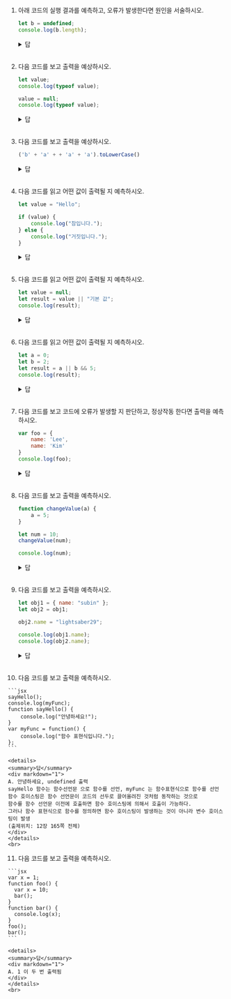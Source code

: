 1. 아래 코드의 실행 결과를 예측하고, 오류가 발생한다면 원인을 서술하시오.
    
    ```jsx
    let b = undefined;
    console.log(b.length);
    ```

    <details>
    <summary>답</summary>
    <div markdown="1">
    A. `TypeError` (Cannot read property 'length' of undefined)
    js에서 `undefined`는 객체가 아니므로, 어떠한 프로퍼티나 메소드도 가질 수 없다.
    `length` 프로퍼티는 일반적으로 문자열이나 배열과 같은 객체에 존재하는 프로퍼티이므로
    `undefined` 값에 대해 `length` 프로퍼티를 조회하려고 하면 JavaScript 엔진은 `TypeError`를 발생시키며, 이는 `undefined`가 어떠한 프로퍼티도 지원하지 않기 때문이다.
    → 변수에 `undefined`를 의도적으로 할당했을 때 발생할 수 있는 문제.
    코드를 작성할 때는 이런 상황을 피하기 위해 초기화되지 않은 변수를 사용하거나, 필요한 경우 명시적으로 `null`을 할당하여 '값이 없음'을 보다 안전하게 표현하는 것이 좋다
    Q. 그럼 null 을 할당하게 되면 어떻게 될까?
    Q. 선언 시 자동으로 undefined 를 할당받게 되는데 그러면 할당하지 않아도 오류가 발생할까?
    (출제위치: 6장 66쪽 두번째~네번째 문단)
    </div>
    </details>
    <br>


2. 다음 코드를 보고 출력을 예상하시오.
    
    ```jsx
    let value;
    console.log(typeof value);
    
    value = null;
    console.log(typeof value);
    ```

    <details>
    <summary>답</summary>
    <div markdown="1">
    A. `undefined`, `object`
    `null`은 단지 "값이 없다"는 것을 명시적으로 표현하는 원시 값(primitive value) 중 하나이다.
    js 에서 null 은 object 타입으로 간주되는데, 이는 설계상의 오류라고 함.

    <details>
    <summary>설계상의 오류?</summary>
    <div markdown="2">
    **왜 `typeof null`은 "object"를 반환할까?**

    이 현상은 자바스크립트의 초기 버전에서 생긴 **설계상의 오류**(bug)입니다. 자바스크립트가 개발된 1990년대에는 자바스크립트의 내부적으로 값이 저장되는 방식에 따라 데이터 타입을 구분했는데, 이때 값이 객체인지 여부를 나타내기 위해 특정 비트 패턴을 사용했습니다. 당시 `null`의 값이 이러한 비트 패턴과 일치하게 되었고, 그 결과 `null`을 **잘못** 객체로 인식하게 된 것입니다.
    
    좀 더 구체적으로:
    
    - 자바스크립트의 내부에서는 각 데이터 타입이 **비트 패턴**으로 구분됩니다.
    - 객체를 나타내는 비트 패턴은 32비트 시스템에서 `000`으로 시작하는 패턴이었는데, 불행히도 `null`도 `000`으로 시작하는 패턴을 갖고 있었습니다.
    - 이 때문에 자바스크립트는 `null`을 객체로 잘못 분류하게 되었고, 그 결과 `typeof null`이 `"object"`를 반환하게 되었습니다.
    
    **왜 수정되지 않았을까?**
    
    이 버그는 초기에 발견되었지만, 자바스크립트는 웹에서 이미 광범위하게 사용되고 있었기 때문에 이를 수정하면 **역호환성**(backward compatibility) 문제가 발생할 수 있었습니다. 즉, 이미 많은 코드가 `typeof null`이 `"object"`를 반환하는 것을 전제로 작성되어 있었기 때문에, 이를 수정하면 기존 코드가 제대로 동작하지 않을 위험이 있었던 것입니다.
    
    따라서 이 버그는 수정되지 않고 자바스크립트 표준으로 남게 되었습니다.
    </div>
    </details>

    그래서 요즘에는 `null`을 직접비교 하는 것이 대안으로 제시된다

    ```jsx
    let value = null;

    if (value === null) {
        console.log("값이 null입니다.");
    }
    ```

    (출제범위: 6장 71쪽 두번째~세번째 문단)
    </div>
    </details>
    <br>

3. 다음 코드를 보고 출력을 예상하시오.
    
    ```jsx
    ('b' + 'a' + + 'a' + 'a').toLowerCase()
    ```

    <details>
    <summary>답</summary>
    <div markdown="1">
    A. banana
    `'b' + 'a'`
    → `ba`
    `‘ba’ + + ‘a’`
    → 첫번째 + 연산자는 좌항이 문자열이므로 문자열 연결의 역할을 함
    그 다음의 + 는 우항 ‘a’와 묶어서 단항연산자
    즉 다음과 같이 표현된다. `‘ba’ + (+ ‘a’) + ‘a’`
    이 때 단항연산자는 뒤에 오는 문자열을 숫자로 변환한 후 연산을 수행하는데
    ‘a’는 숫자가 아니라 문자이므로 → NaN을 반환함
    `‘ba’ + NaN + ‘a’`
    NaN이 문자열과 더해지면 문자열로 변환됨
    `‘baNaN’ + ‘a’` 
    `toLowerCase()` 로 대문자를 모두 소문자로 변경하게 되면
    `‘banana’` 가 출력됨
    (출제범위: 7장 78쪽 7.1.3장 전체, 9장)
    </div>
    </details>
    <br>

4. 다음 코드를 읽고 어떤 값이 출력될 지 예측하시오.
    
    ```jsx
    let value = "Hello";
    
    if (value) {
        console.log("참입니다.");
    } else {
        console.log("거짓입니다.");
    }
    ```

    <details>
    <summary>답</summary>
    <div markdown="1">
    A. 참입니다 가 출력
    문자열 `"Hello"`는 자바스크립트에서 true로 변환됨
    빈 문자열(`""`)이 아닌 모든 문자열은 true로 간주하므로 if 문 내 true 블럭 실행
    (출제범위: 8장 94쪽 8.2 조건문 마지막 문단)
    </div>
    </details>
    <br>

5. 다음 코드를 읽고 어떤 값이 출력될 지 예측하시오.
    
    ```jsx
    let value = null;
    let result = value || "기본 값";
    console.log(result);
    ```

    <details>
    <summary>답</summary>
    <div markdown="1">
    A. “기본값” 출력
    `||` 연산자는 왼쪽 피연산자가 **false**로 평가되면 오른쪽 값을 반환
    `null`은 **false**로 평가되므로 `"기본 값"`이 출력됨
    (출제범위: 9장 118쪽 9.4 단축평가)
    </div>
    </details>
    <br>

6. 다음 코드를 읽고 어떤 값이 출력될 지 예측하시오.
    
    ```jsx
    let a = 0;
    let b = 2;
    let result = a || b && 5;
    console.log(result);
    ```

    <details>
    <summary>답</summary>
    <div markdown="1">
    A. 5 출력
    연산자 우선순위에 따라 `&&` 연산이 먼저 평가
    `b && 5`에서 `b`가 true이므로 5 가 반환
    그 다음 `a || 5`가 평가
    `a`는 `0`이므로 false로 평가되어 5 가 출력됨
    (출제범위: 9장 118쪽 9.4 단축평가, 91쪽 7.12 연산자 우선순위)
    </div>
    </details>
    <br>

7. 다음 코드를 보고 코드에 오류가 발생할 지 판단하고, 정상작동 한다면 출력을 예측하시오.
    
    ```jsx
    var foo = {
    	name: 'Lee',
    	name: 'Kim'
    }
    console.log(foo);
    ```

    <details>
    <summary>답</summary>
    <div markdown="1">
    A. ‘Kim’ 이 출력
    이미 존재하는 프로퍼티 키를 중복 선언하면
    나중에 선언한 프로퍼티가 먼저 선언한 프로퍼티를 덮어쓰고, 오류가 발생하지 않는다
    (출제위치: 10장 129쪽 마지막 문단)
    </div>
    </details>
    <br>

8. 다음 코드를 보고 출력을 예측하시오.
    
    ```jsx
    function changeValue(a) {
        a = 5;
    }
    
    let num = 10;
    changeValue(num);
    
    console.log(num);
    ```

    <details>
    <summary>답</summary>
    <div markdown="1">
    A. 10 출력
    함수 `changeValue`에서 `a = 5`로 변경했지만, 이는 함수 내부에서만 일어나고 값은 변경되지 않음
    숫자와 같은 **기본형**은 함수로 전달될 때 **값에 의한 전달**로 동작하므로,
    `a`에 `num`의 값이 복사된 것일 뿐 원본 `num`은 변경되지 않는다
    (출제위치: 11장 142쪽 11.1.3 값에 의한 전달)
    </div>
    </details>
    <br>

9. 다음 코드를 보고 출력을 예측하시오.
    
    ```jsx
    let obj1 = { name: "subin" };
    let obj2 = obj1;
    
    obj2.name = "lightsaber29";
    
    console.log(obj1.name);
    console.log(obj2.name);
    ```

    <details>
    <summary>답</summary>
    <div markdown="1">
    A. 둘 다 lightsaber29 로 출력됨
    **객체**는 **참조에 의한 전달**로 동작한다.
    `obj1`과 `obj2`는 같은 객체를 참조하므로
    `obj2`를 수정하면, `obj1` 도 변경된다.
    결국 두 변수는 동일한 객체를 가리키고 있으므로 동일한 값을 출력합니다.
    (출제위치: 11장 151쪽 11.2.2 참조에 의한 전달)
    </div>
    </details>
    <br>

10.  다음 코드를 보고 출력을 예측하시오.
    
    ```jsx
    sayHello();
    console.log(myFunc);
    function sayHello() {
        console.log("안녕하세요!");
    }
    var myFunc = function() {
        console.log("함수 표현식입니다.");
    };
    ```

    <details>
    <summary>답</summary>
    <div markdown="1">
    A. 안녕하세요, undefined 출력
    sayHello 함수는 함수선언문 으로 함수를 선언, myFunc 는 함수표현식으로 함수를 선언
    함수 호이스팅은 함수 선언문이 코드의 선두로 끌어올려진 것처럼 동작하는 것으로
    함수를 함수 선언문 이전에 호출하면 함수 호이스팅에 의해서 호출이 가능하다.
    그러나 함수 표현식으로 함수를 정의하면 함수 호이스팅이 발생하는 것이 아니라 변수 호이스팅이 발생
    (출제위치: 12장 165쪽 전체)
    </div>
    </details>
    <br>

11.  다음 코드를 보고 출력을 예측하시오.
    
    ```jsx
    var x = 1;
    function foo() {
      var x = 10;
      bar();
    }
    function bar() {
      console.log(x);
    }
    foo();
    bar();
    ```

    <details>
    <summary>답</summary>
    <div markdown="1">
    A. 1 이 두 번 출력됨
    </div>
    </details>
    <br>